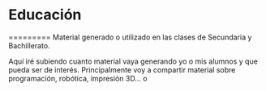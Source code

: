 # Educación
=========
Material generado o utilizado en las clases de Secundaria y Bachillerato.

Aquí iré subiendo cuanto material vaya generando yo o mis alumnos y que pueda ser de interés. Principalmente voy a compartir material sobre programación, robótica, impresión 3D...
o
